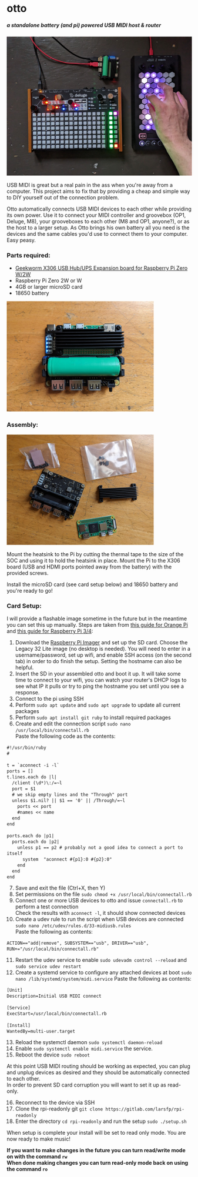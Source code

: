 # otto
##### a standalone battery (and pi) powered USB MIDI host & router

<img src=https://raw.githubusercontent.com/roge-rm/otto/main/pictures/otto_3.jpg width=800>

USB MIDI is great but a real pain in the ass when you're away from a computer. This project aims to fix that by providing a cheap and simple way to DIY yourself out of the connection problem. 

Otto automatically connects USB MIDI devices to each other while providing its own power. Use it to connect your MIDI controller and groovebox (OP1, Deluge, M8), your grooveboxes to each other (M8 and OP1, anyone?), or as the host to a larger setup. As Otto brings his own battery all you need is the devices and the same cables you'd use to connect them to your computer. Easy peasy.

### Parts required:
* <a href=https://geekworm.com/products/x306>Geekworm X306 USB Hub/UPS Expansion board for Raspberry Pi Zero W/2W</a>
* Raspberry Pi Zero 2W or W
* 4GB or larger microSD card
* 18650 battery

 <img src=https://raw.githubusercontent.com/roge-rm/otto/main/pictures/otto_1.jpg width=400>

### Assembly: 

 <img src=https://raw.githubusercontent.com/roge-rm/otto/main/pictures/otto_2.jpg width=400>

Mount the heatsink to the Pi by cutting the thermal tape to the size of the SOC and using it to hold the heatsink in place. 
Mount the Pi to the X306 board (USB and HDMI ports pointed away from the battery) with the provided screws. 

Install the microSD card (see card setup below) and 18650 battery and you're ready to go!

### Card Setup:

I will provide a flashable image sometime in the future but in the meantime you can set this up manually. Steps are taken from <a href=http://hunke.ws/posts/orange-pi-usb-midi-host/>this guide for Orange Pi</a> and <a href=https://neuma.studio/raspberry-pi-as-usb-bluetooth-midi-host/>this guide for Raspberry Pi 3/4</a>:

1. Download the <a href=https://www.raspberrypi.com/software/>Raspberry Pi Imager</a> and set up the SD card. Choose the Legacy 32 Lite image (no desktop is needed). You will need to enter in a username/password, set up wifi, and enable SSH access (on the second tab) in order to do finish the setup. Setting the hostname can also be helpful.
2. Insert the SD in your assembled otto and boot it up. It will take some time to connect to your wifi, you can watch your router's DHCP logs to see what IP it pulls or try to ping the hostname you set until you see a response.
3. Connect to the pi using SSH
4. Perform `sudo apt update` and `sudo apt upgrade` to update all current packages
5. Perform `sudo apt install git ruby` to install required packages
6. Create and edit the connection script `sudo nano /usr/local/bin/connectall.rb`<br>
Paste the following code as the contents:
```
#!/usr/bin/ruby
#

t = `aconnect -i -l`
ports = []
t.lines.each do |l|
  /client (\d*)\:/=~l
  port = $1
  # we skip empty lines and the "Through" port
  unless $1.nil? || $1 == '0' || /Through/=~l
    ports << port
    #names << name
  end  
end

ports.each do |p1|
  ports.each do |p2|
    unless p1 == p2 # probably not a good idea to connect a port to itself
      system  "aconnect #{p1}:0 #{p2}:0"
    end
  end
end
```
7. Save and exit the file (Ctrl+X, then Y)
8. Set permissions on the file `sudo chmod +x /usr/local/bin/connectall.rb`
9. Connect one or more USB devices to otto and issue `connectall.rb` to perform a test connection<br>
Check the results with `aconnect -l`, it should show connected devices
10. Create a udev rule to run the script when USB devices are connected `sudo nano /etc/udev/rules.d/33-midiusb.rules`<br>
Paste the following as contents:
```
ACTION=="add|remove", SUBSYSTEM=="usb", DRIVER=="usb", RUN+="/usr/local/bin/connectall.rb"
```
11. Restart the udev service to enable `sudo udevadm control --reload` and `sudo service udev restart`
12. Create a systemd service to configure any attached devices at boot `sudo nano /lib/systemd/system/midi.service`
Paste the following as contents:
```
[Unit]
Description=Initial USB MIDI connect

[Service]
ExecStart=/usr/local/bin/connectall.rb

[Install]
WantedBy=multi-user.target
```
13. Reload the systemctl daemon `sudo systemctl daemon-reload`
14. Enable `sudo systemctl enable midi.service` the service.
15. Reboot the device `sudo reboot`

At this point USB MIDI routing should be working as expected, you can plug and unplug devices as desired and they should be automatically connected to each other.<br>
In order to prevent SD card corruption you will want to set it up as read-only.

16. Reconnect to the device via SSH
17. Clone the rpi-readonly git `git clone https://gitlab.com/larsfp/rpi-readonly`
18. Enter the directory `cd rpi-readonly` and run the setup `sudo ./setup.sh`

When setup is complete your install will be set to read only mode. You are now ready to make music!

**If you want to make changes in the future you can turn read/write mode on with the command `rw` <br> 
When done making changes you can turn read-only mode back on using the command `ro`**
